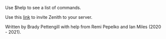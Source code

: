 Use $help to see a list of commands.

Use this [link](https://discord.com/api/oauth2/authorize?client_id=710700921952141393&permissions=8&scope=bot%20applications.commands) to invite Zenith to your server.

Written by Brady Pettengill with help from Remi Pepelko and Ian Miles (2020 - 2021).